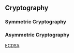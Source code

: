 ## Cryptography



### Symmetric Cryptography


### Asymmetric Cryptography


[ECDSA](https://www.instructables.com/Understanding-how-ECDSA-protects-your-data/)
